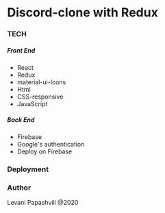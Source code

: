 # Discord-clone with Redux

### TECH

##### Front End

- React
- Redux
- material-ui-Icons
- Html
- CSS-responsive
- JavaScript

##### Back End

- Firebase
- Google's authentication
- Deploy on Firebase

### Deployment

### Author

Levani Papashvili @2020
